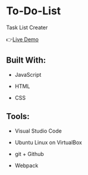 # To-Do-List

Task List Creater

:point_right:[Live Demo](https://isabelleann.github.io/To-Do-List/)

## Built With:

- JavaScript

- HTML

- CSS

## Tools:

- Visual Studio Code

- Ubuntu Linux on VirtualBox

- git + Github

- Webpack
